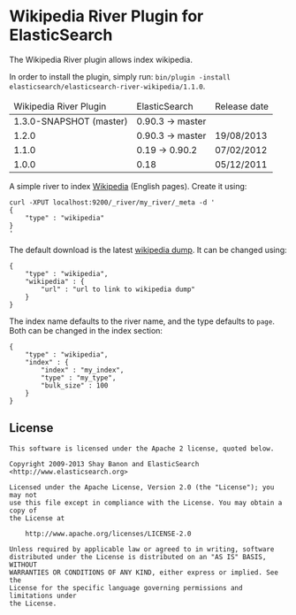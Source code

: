 Wikipedia River Plugin for ElasticSearch
==================================

The Wikipedia River plugin allows index wikipedia.

In order to install the plugin, simply run: `bin/plugin -install elasticsearch/elasticsearch-river-wikipedia/1.1.0`.

<table>
	<thead>
		<tr>
			<td>Wikipedia River Plugin</td>
			<td>ElasticSearch</td>
			<td>Release date</td>
		</tr>
	</thead>
	<tbody>
		<tr>
			<td>1.3.0-SNAPSHOT (master)</td>
			<td>0.90.3 -> master</td>
			<td></td>
		</tr>
        <tr>
			<td>1.2.0</td>
			<td>0.90.3 -> master</td>
			<td>19/08/2013</td>
		</tr>
		<tr>
			<td>1.1.0</td>
			<td>0.19 -> 0.90.2</td>
			<td>07/02/2012</td>
		</tr>
        <tr>
			<td>1.0.0</td>
			<td>0.18</td>
			<td>05/12/2011</td>
		</tr>
	</tbody>
</table>

A simple river to index [Wikipedia](http://en.wikipedia.org) (English pages). Create it using:

	curl -XPUT localhost:9200/_river/my_river/_meta -d '
	{
	    "type" : "wikipedia"
	}
	'

The default download is the latest [wikipedia dump](http://download.wikimedia.org/enwiki/latest/enwiki-latest-pages-articles.xml.bz2). It can be changed using:

	{
	    "type" : "wikipedia",
	    "wikipedia" : {
	        "url" : "url to link to wikipedia dump"
	    }
	}

The index name defaults to the river name, and the type defaults to `page`. Both can be changed in the index section:

	{
	    "type" : "wikipedia",
	    "index" : {
	        "index" : "my_index",
	        "type" : "my_type",
	        "bulk_size" : 100
	    }
	}

License
-------

    This software is licensed under the Apache 2 license, quoted below.

    Copyright 2009-2013 Shay Banon and ElasticSearch <http://www.elasticsearch.org>

    Licensed under the Apache License, Version 2.0 (the "License"); you may not
    use this file except in compliance with the License. You may obtain a copy of
    the License at

        http://www.apache.org/licenses/LICENSE-2.0

    Unless required by applicable law or agreed to in writing, software
    distributed under the License is distributed on an "AS IS" BASIS, WITHOUT
    WARRANTIES OR CONDITIONS OF ANY KIND, either express or implied. See the
    License for the specific language governing permissions and limitations under
    the License.
